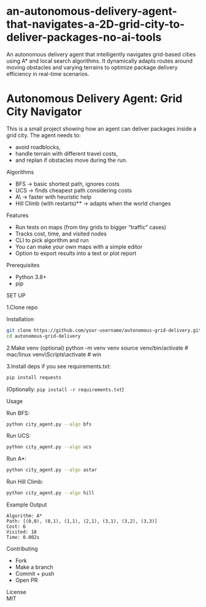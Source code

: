 # an-autonomous-delivery-agent-that-navigates-a-2D-grid-city-to-deliver-packages-no-ai-tools
An autonomous delivery agent that intelligently navigates grid-based cities using A* and local search algorithms. It dynamically adapts routes around moving obstacles and varying terrains to optimize package delivery efficiency in real-time scenarios.  


# Autonomous Delivery Agent: Grid City Navigator  

This is a small project showing how an agent can deliver packages inside a grid city. The agent needs to:  
- avoid roadblocks,  
- handle terrain with different travel costs,  
- and replan if obstacles move during the run.  

Algorithms  
- BFS → basic shortest path, ignores costs  
- UCS → finds cheapest path considering costs  
- A\ → faster with heuristic help  
- Hill Climb (with restarts)** → adapts when the world changes  

Features  
- Run tests on maps (from tiny grids to bigger “traffic” cases)  
- Tracks cost, time, and visited nodes  
- CLI to pick algorithm and run  
- You can make your own maps with a simple editor  
- Option to export results into a text or plot report  

Prerequisites  
- Python 3.8+  
- pip

SET UP 

1.Clone repo

Installation  
```bash
git clone https://github.com/your-username/autonomous-grid-delivery.git
cd autonomous-grid-delivery
```
2.Make venv (optional)
python -m venv venv
source venv/bin/activate     # mac/linux
venv\Scripts\activate        # win

3.Install deps if you see requirements.txt:
 
```bash
pip install requests
```

(Optionally: `pip install -r requirements.txt`)  


Usage  

Run BFS:  
```bash
python city_agent.py --algo bfs
```

Run UCS:  
```bash
python city_agent.py --algo ucs
```

Run A*:  
```bash
python city_agent.py --algo astar
```

Run Hill Climb:  
```bash
python city_agent.py --algo hill
```

Example Output  
```
Algorithm: A*
Path: [(0,0), (0,1), (1,1), (2,1), (3,1), (3,2), (3,3)]
Cost: 6
Visited: 18
Time: 0.002s
```
Contributing  
- Fork  
- Make a branch  
- Commit + push  
- Open PR  

License  
MIT  




